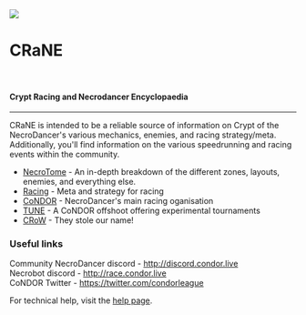 <div class="title">
<img src="/static/img/birdarm.png">
<span><h1>CRaNE</h1></span>
<span><br></span>
<span><h4>Crypt Racing and Necrodancer Encyclopaedia</h4></span>
</div>

---
CRaNE is intended to be a reliable source of information on Crypt of the NecroDancer's various mechanics, enemies, and racing strategy/meta.  Additionally, you'll find information on the various speedrunning and racing events within the community.  
+ [NecroTome](/necrotome) - An in-depth breakdown of the different zones, layouts, enemies, and everything else.
+ [Racing](/racing) - Meta and strategy for racing
+ [CoNDOR](/condor) - NecroDancer's main racing oganisation
+ [TUNE](/tune) - A CoNDOR offshoot offering experimental tournaments
+ [CRoW](/crow) - They stole our name!

### Useful links

Community NecroDancer discord - http://discord.condor.live  
Necrobot discord - http://race.condor.live  
CoNDOR Twitter - https://twitter.com/condorleague  

For technical help, visit the [help page](/help).